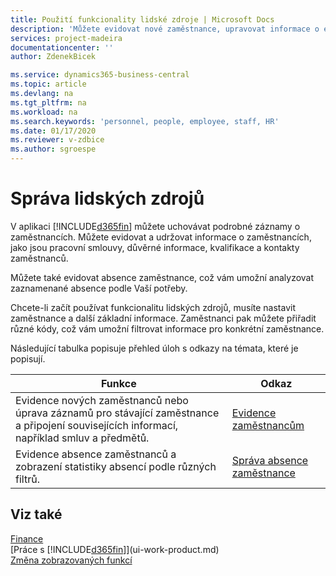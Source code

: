 ```yaml
---
title: Použití funkcionality lidské zdroje | Microsoft Docs
description: 'Můžete evidovat nové zaměstnance, upravovat informace o existujících zaměstnancích a zaznamenávat a analyzovat absence.'
services: project-madeira
documentationcenter: ''
author: ZdenekBicek

ms.service: dynamics365-business-central
ms.topic: article
ms.devlang: na
ms.tgt_pltfrm: na
ms.workload: na
ms.search.keywords: 'personnel, people, employee, staff, HR'
ms.date: 01/17/2020
ms.reviewer: v-zdbice
ms.author: sgroespe
---
```

# Správa lidských zdrojů

V aplikaci [!INCLUDE[d365fin](includes/d365fin_md.md)] můžete uchovávat podrobné záznamy o zaměstnancích. Můžete evidovat a udržovat informace o zaměstnancích, jako jsou pracovní smlouvy, důvěrné informace, kvalifikace a kontakty zaměstnanců.

Můžete také evidovat absence zaměstnance, což vám umožní analyzovat zaznamenané absence podle Vaší potřeby.

Chcete-li začít používat funkcionalitu lidských zdrojů, musíte nastavit zaměstnance a další základní informace. Zaměstnanci pak můžete přiřadit různé kódy, což vám umožní filtrovat informace pro konkrétní zaměstnance.

Následující tabulka popisuje přehled úloh s odkazy na témata, které je popisují.

| Funkce | Odkaz |
| --- | --- |
|Evidence nových zaměstnanců nebo úprava záznamů pro stávající zaměstnance a připojení souvisejících informací, například smluv a předmětů.|[Evidence zaměstnancům](hr-how-register-employees.md)|
|Evidence absence zaměstnanců a zobrazení statistiky absencí podle různých filtrů.|[Správa absence zaměstnance](hr-how-manage-absence.md)|

## Viz také

[Finance](finance.md)  
[Práce s [!INCLUDE[d365fin](includes/d365fin_md.md)]](ui-work-product.md)  
[Změna zobrazovaných funkcí](ui-experiences.md)        
